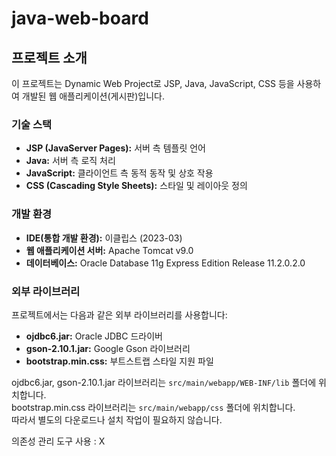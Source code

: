 # java-web-board

## 프로젝트 소개

이 프로젝트는 Dynamic Web Project로 JSP, Java, JavaScript, CSS 등을 사용하여 개발된 웹 애플리케이션(게시판)입니다.

### 기술 스택

- **JSP (JavaServer Pages):** 서버 측 템플릿 언어
- **Java:** 서버 측 로직 처리
- **JavaScript:** 클라이언트 측 동적 동작 및 상호 작용
- **CSS (Cascading Style Sheets):** 스타일 및 레이아웃 정의

### 개발 환경

- **IDE(통합 개발 환경):** 이클립스 (2023-03)
- **웹 애플리케이션 서버:** Apache Tomcat v9.0
- **데이터베이스:** Oracle Database 11g Express Edition Release 11.2.0.2.0

### 외부 라이브러리

프로젝트에서는 다음과 같은 외부 라이브러리를 사용합니다:

- **ojdbc6.jar:** Oracle JDBC 드라이버
- **gson-2.10.1.jar:** Google Gson 라이브러리
- **bootstrap.min.css:** 부트스트랩 스타일 지원 파일

ojdbc6.jar, gson-2.10.1.jar 라이브러리는 `src/main/webapp/WEB-INF/lib` 폴더에 위치합니다.  
bootstrap.min.css 라이브러리는 `src/main/webapp/css` 폴더에 위치합니다.  
따라서 별도의 다운로드나 설치 작업이 필요하지 않습니다.

의존성 관리 도구 사용 : X
